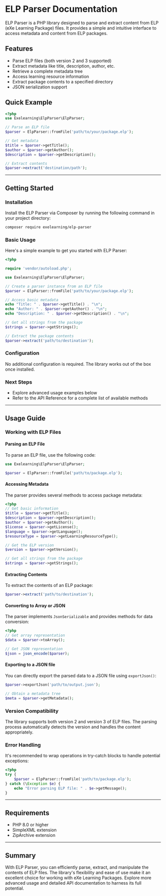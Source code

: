 # ELP Parser Documentation

ELP Parser is a PHP library designed to parse and extract content from ELP (eXe Learning Package) files. It provides a simple and intuitive interface to access metadata and content from ELP packages.

## Features

- Parse ELP files (both version 2 and 3 supported)
- Extract metadata like title, description, author, etc.
- Retrieve a complete metadata tree
- Access learning resource information
- Extract package contents to a specified directory
- JSON serialization support

## Quick Example

```php
<?php
use Exelearning\ElpParser\ElpParser;

// Parse an ELP file
$parser = ElpParser::fromFile('path/to/your/package.elp');

// Get metadata
$title = $parser->getTitle();
$author = $parser->getAuthor();
$description = $parser->getDescription();

// Extract contents
$parser->extract('destination/path');
```

---

## Getting Started

### Installation

Install the ELP Parser via Composer by running the following command in your project directory:

```bash
composer require exelearning/elp-parser
```

### Basic Usage

Here's a simple example to get you started with ELP Parser:

```php
<?php

require 'vendor/autoload.php';

use Exelearning\ElpParser\ElpParser;

// Create a parser instance from an ELP file
$parser = ElpParser::fromFile('path/to/your/package.elp');

// Access basic metadata
echo "Title: " . $parser->getTitle() . "\n";
echo "Author: " . $parser->getAuthor() . "\n";
echo "Description: " . $parser->getDescription() . "\n";

// Get all strings from the package
$strings = $parser->getStrings();

// Extract the package contents
$parser->extract('path/to/destination');
```

### Configuration

No additional configuration is required. The library works out of the box once installed.

### Next Steps

- Explore advanced usage examples below
- Refer to the API Reference for a complete list of available methods

---

## Usage Guide

### Working with ELP Files

#### Parsing an ELP File

To parse an ELP file, use the following code:

```php
use Exelearning\ElpParser\ElpParser;

$parser = ElpParser::fromFile('path/to/package.elp');
```

#### Accessing Metadata

The parser provides several methods to access package metadata:

```php
<?php
// Get basic information
$title = $parser->getTitle();
$description = $parser->getDescription();
$author = $parser->getAuthor();
$license = $parser->getLicense();
$language = $parser->getLanguage();
$resourceType = $parser->getLearningResourceType();

// Get the ELP version
$version = $parser->getVersion();

// Get all strings from the package
$strings = $parser->getStrings();
```

#### Extracting Contents

To extract the contents of an ELP package:

```php
$parser->extract('path/to/destination');
```

#### Converting to Array or JSON

The parser implements `JsonSerializable` and provides methods for data conversion:

```php
<?php
// Get array representation
$data = $parser->toArray();

// Get JSON representation
$json = json_encode($parser);
```

#### Exporting to a JSON file

You can directly export the parsed data to a JSON file using `exportJson()`:

```php
$parser->exportJson('path/to/output.json');

// Obtain a metadata tree
$meta = $parser->getMetadata();
```

### Version Compatibility

The library supports both version 2 and version 3 of ELP files. The parsing process automatically detects the version and handles the content appropriately.

### Error Handling

It's recommended to wrap operations in try-catch blocks to handle potential exceptions:

```php
<?php
try {
    $parser = ElpParser::fromFile('path/to/package.elp');
} catch (\Exception $e) {
    echo "Error parsing ELP file: " . $e->getMessage();
}
```

---

## Requirements

- PHP 8.0 or higher
- SimpleXML extension
- ZipArchive extension

---

## Summary

With ELP Parser, you can efficiently parse, extract, and manipulate the contents of ELP files. The library's flexibility and ease of use make it an excellent choice for working with eXe Learning Packages. Explore more advanced usage and detailed API documentation to harness its full potential.

